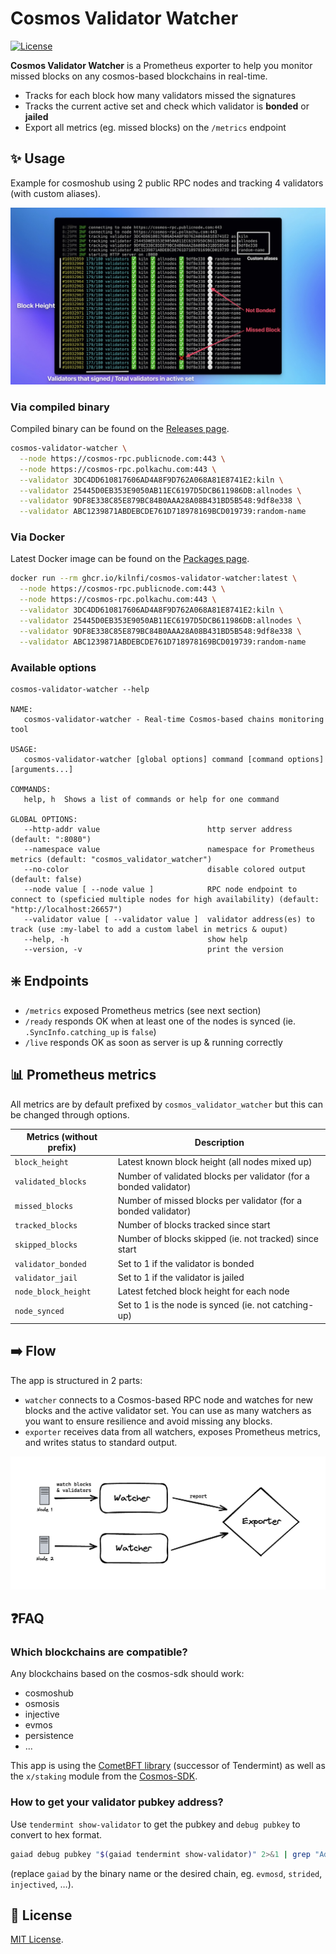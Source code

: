 # Cosmos Validator Watcher

[![License](https://img.shields.io/badge/license-MIT-blue)](https://opensource.org/licenses/MIT)

**Cosmos Validator Watcher** is a Prometheus exporter to help you monitor missed blocks on
any cosmos-based blockchains in real-time.

- Tracks for each block how many validators missed the signatures
- Tracks the current active set and check which validator is **bonded** or **jailed**
- Export all metrics (eg. missed blocks) on the `/metrics` endpoint


## ✨ Usage

Example for cosmoshub using 2 public RPC nodes and tracking 4 validators (with custom aliases).

![Cosmos Validator Watcher Screenshot](assets/cosmos-validator-watcher-output.jpg)

### Via compiled binary

Compiled binary can be found on the [Releases page](https://github.com/kilnfi/cosmos-validator-watcher/releases).

```bash
cosmos-validator-watcher \
  --node https://cosmos-rpc.publicnode.com:443 \
  --node https://cosmos-rpc.polkachu.com:443 \
  --validator 3DC4DD610817606AD4A8F9D762A068A81E8741E2:kiln \
  --validator 25445D0EB353E9050AB11EC6197D5DCB611986DB:allnodes \
  --validator 9DF8E338C85E879BC84B0AAA28A08B431BD5B548:9df8e338 \
  --validator ABC1239871ABDEBCDE761D718978169BCD019739:random-name
```

### Via Docker

Latest Docker image can be found on the [Packages page](https://github.com/kilnfi/cosmos-validator-watcher/pkgs/container/cosmos-validator-watcher).

```bash
docker run --rm ghcr.io/kilnfi/cosmos-validator-watcher:latest \
  --node https://cosmos-rpc.publicnode.com:443 \
  --node https://cosmos-rpc.polkachu.com:443 \
  --validator 3DC4DD610817606AD4A8F9D762A068A81E8741E2:kiln \
  --validator 25445D0EB353E9050AB11EC6197D5DCB611986DB:allnodes \
  --validator 9DF8E338C85E879BC84B0AAA28A08B431BD5B548:9df8e338 \
  --validator ABC1239871ABDEBCDE761D718978169BCD019739:random-name
```

### Available options

```
cosmos-validator-watcher --help

NAME:
   cosmos-validator-watcher - Real-time Cosmos-based chains monitoring tool

USAGE:
   cosmos-validator-watcher [global options] command [command options] [arguments...]

COMMANDS:
   help, h  Shows a list of commands or help for one command

GLOBAL OPTIONS:
   --http-addr value                        http server address (default: ":8080")
   --namespace value                        namespace for Prometheus metrics (default: "cosmos_validator_watcher")
   --no-color                               disable colored output (default: false)
   --node value [ --node value ]            RPC node endpoint to connect to (speficied multiple nodes for high availability) (default: "http://localhost:26657")
   --validator value [ --validator value ]  validator address(es) to track (use :my-label to add a custom label in metrics & ouput)
   --help, -h                               show help
   --version, -v                            print the version
```


## ❇️ Endpoints

- `/metrics` exposed Prometheus metrics (see next section)
- `/ready` responds OK when at least one of the nodes is synced (ie. `.SyncInfo.catching_up` is `false`)
- `/live` responds OK as soon as server is up & running correctly


## 📊 Prometheus metrics

All metrics are by default prefixed by `cosmos_validator_watcher` but this can be changed through options.

Metrics (without prefix) | Description
----------------------------------------------|------------------------------------------------
`block_height`           | Latest known block height (all nodes mixed up)
`validated_blocks`       | Number of validated blocks per validator (for a bonded validator)
`missed_blocks`          | Number of missed blocks per validator (for a bonded validator)
`tracked_blocks`         | Number of blocks tracked since start
`skipped_blocks`         | Number of blocks skipped (ie. not tracked) since start
`validator_bonded`       | Set to 1 if the validator is bonded
`validator_jail`         | Set to 1 if the validator is jailed
`node_block_height`      | Latest fetched block height for each node
`node_synced`            | Set to 1 is the node is synced (ie. not catching-up)


## ➡️ Flow

The app is structured in 2 parts:

- `watcher` connects to a Cosmos-based RPC node and watches for new blocks and the active validator set. You can use as many watchers as you want to ensure resilience and avoid missing any blocks.
- `exporter` receives data from all watchers, exposes Prometheus metrics, and writes status to standard output.

![Cosmos Validator Watcher Flow](assets/cosmos-validator-watcher-flow.png)


## ❓FAQ

### Which blockchains are compatible?

Any blockchains based on the cosmos-sdk should work:

- cosmoshub
- osmosis
- injective
- evmos
- persistence
- ...

This app is using the [CometBFT library](https://github.com/cometbft/cometbft/) (successor of Tendermint) as well as the `x/staking` module from the [Cosmos-SDK](https://github.com/cosmos/cosmos-sdk).

### How to get your validator pubkey address?

Use `tendermint show-validator` to get the pubkey and `debug pubkey` to convert to hex format.

```bash
gaiad debug pubkey "$(gaiad tendermint show-validator)" 2>&1 | grep "Address:" | awk '{print $2}'
```

(replace `gaiad` by the binary name or the desired chain, eg. `evmosd`, `strided`, `injectived`, …).


## 📃 License

[MIT License](LICENSE).
